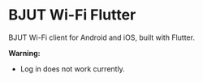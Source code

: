 # BJUT Wi-Fi Flutter

BJUT Wi-Fi client for Android and iOS, built with Flutter.

**Warning:**
- Log in does not work currently.

